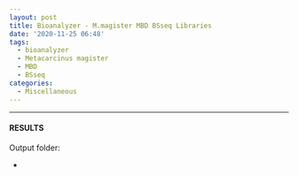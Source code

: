 ```yaml
---
layout: post
title: Bioanalyzer - M.magister MBD BSseq Libraries
date: '2020-11-25 06:48'
tags: 
  - bioanalyzer
  - Metacarcinus magister
  - MBD
  - BSseq
categories: 
  - Miscellaneous
---
```




---

#### RESULTS

Output folder:

- []()

